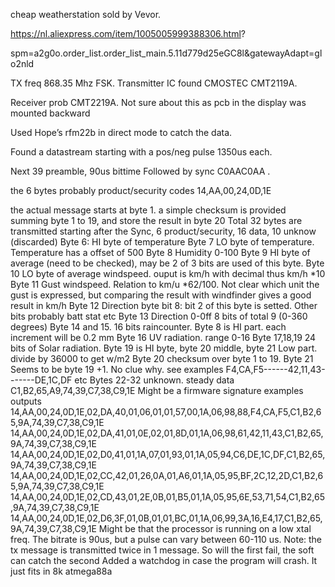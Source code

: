 cheap weatherstation sold by Vevor.
 
https://nl.aliexpress.com/item/1005005999388306.html?

spm=a2g0o.order_list.order_list_main.5.11d779d25eGC8l&gatewayAdapt=glo2nld

TX freq 868.35 Mhz FSK. Transmitter IC found CMOSTEC CMT2119A.

Receiver prob CMT2219A. Not sure about this as pcb in the display was mounted backward

Used Hope’s rfm22b in direct mode to catch the data.

Found a datastream starting with a pos/neg pulse 1350us each.

Next 39 preamble, 90us bittime
Followed by sync C0AAC0AA .

the 6 bytes probably product/security codes 14,AA,00,24,0D,1E

the actual message starts at byte 1. a simple checksum is provided summing byte 1 to 19, and store the result in byte 20
Total 32 bytes are transmitted starting after the Sync, 6 product/security, 16 data, 10 unknow (discarded)
Byte 6: HI byte of temperature
Byte 7 LO byte of temperature. Temperature has a offset of 500
Byte 8 Humidity 0-100
Byte 9 HI byte of average (need to be checked), may be 2 of 3 bits are used of this byte.
Byte 10 LO byte of average windspeed. ouput is km/h with decimal thus km/h *10
Byte 11 Gust windspeed. Relation to km/u *62/100. Not clear which unit the gust is expressed, but comparing the result with windfinder gives a good result in km/h
Byte 12 Direction byte bit 8: bit 2 of this byte is setted. Other bits probably batt stat etc
Byte 13 Direction 0-0ff 8 bits of total 9 (0-360 degrees)
Byte 14 and 15. 16 bits raincounter. Byte 8 is HI part. each increment will be 0.2 mm
Byte 16 UV radiation. range 0-16
Byte 17,18,19 24 bits of Solar radiation. Byte 19 is HI byte, byte 20 middle, byte 21 Low part. divide by 36000 to get w/m2
Byte 20 checksum over byte 1 to 19.
Byte 21 Seems to be byte 19 +1. No clue why. see examples F4,CA,F5------42,11,43-------DE,1C,DF etc
Bytes 22-32 unknown. steady data C1,B2,65,A9,74,39,C7,38,C9,1E Might be a firmware signature
examples outputs 14,AA,00,24,0D,1E,02,DA,40,01,06,01,01,57,00,1A,06,98,88,F4,CA,F5,C1,B2,65,9A,74,39,C7,38,C9,1E 14,AA,00,24,0D,1E,02,DA,41,01,0E,02,01,8D,01,1A,06,98,61,42,11,43,C1,B2,65,9A,74,39,C7,38,C9,1E 14,AA,00,24,0D,1E,02,D0,41,01,1A,07,01,93,01,1A,05,94,C6,DE,1C,DF,C1,B2,65,9A,74,39,C7,38,C9,1E 14,AA,00,24,0D,1E,02,CC,42,01,26,0A,01,A6,01,1A,05,95,BF,2C,12,2D,C1,B2,65,9A,74,39,C7,38,C9,1E 14,AA,00,24,0D,1E,02,CD,43,01,2E,0B,01,B5,01,1A,05,95,6E,53,71,54,C1,B2,65,9A,74,39,C7,38,C9,1E 14,AA,00,24,0D,1E,02,D6,3F,01,0B,01,01,BC,01,1A,06,99,3A,16,E4,17,C1,B2,65,9A,74,39,C7,38,C9,1E
Might be that the processor is running on a low xtal freq. The bitrate is 90us, but a pulse can vary between 60-110 us. Note: the tx message is transmitted twice in 1 message. So will the first fail, the soft can catch the second
Added a watchdog in case the program will crash. It just fits in 8k atmega88a

